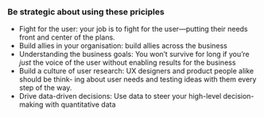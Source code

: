 ### Be strategic about using these priciples

- Fight for the user: your job is to fight for the user—putting their needs front and center of the plans.
- Build allies in your organisation: build allies across the business
- Understanding the business goals: You won’t survive for long if you’re *just* the voice of the user without enabling results for the business
- Build a culture of user research: UX designers and product people alike should be think- ing about user needs and testing ideas with them every step of the way.
- Drive data-driven decisions: Use data to steer your high-level decision-making with quantitative data